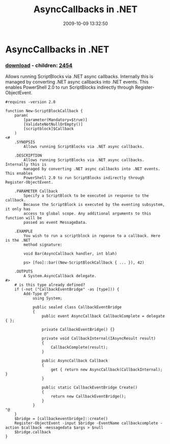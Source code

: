 ﻿---
pid:            1382
poster:         Oisin Grehan
title:          AsyncCallbacks in .NET
date:           2009-10-09 13:32:50
format:         posh
parent:         0
parent:         0
children:       2454
---

# AsyncCallbacks in .NET

### [download](1382.ps1) - children: [2454](2454.md)

Allows running ScriptBlocks via .NET async callbacks. Internally this is managed by converting .NET async callbacks into .NET events. This enables PowerShell 2.0 to run ScriptBlocks indirectly through Register-ObjectEvent.

```posh
#requires -version 2.0

function New-ScriptBlockCallback {
    param(
        [parameter(Mandatory=$true)]
        [ValidateNotNullOrEmpty()]
        [scriptblock]$Callback
    )
<#
    .SYNOPSIS
        Allows running ScriptBlocks via .NET async callbacks.

    .DESCRIPTION
        Allows running ScriptBlocks via .NET async callbacks. Internally this is
        managed by converting .NET async callbacks into .NET events. This enables
        PowerShell 2.0 to run ScriptBlocks indirectly through Register-ObjectEvent.         

    .PARAMETER Callback
        Specify a ScriptBlock to be executed in response to the callback.
        Because the ScriptBlock is executed by the eventing subsystem, it only has
        access to global scope. Any additional arguments to this function will be
        passed as event MessageData.
        
    .EXAMPLE
        You wish to run a scriptblock in reponse to a callback. Here is the .NET
        method signature:
        
        void Bar(AsyncCallback handler, int blah)
        
        ps> [foo]::bar((New-ScriptBlockCallback { ... }), 42)                        

    .OUTPUTS
        A System.AsyncCallback delegate.
#>
    # is this type already defined?    
    if (-not ("CallbackEventBridge" -as [type])) {
        Add-Type @"
            using System;
            
            public sealed class CallbackEventBridge
            {
                public event AsyncCallback CallbackComplete = delegate { };

                private CallbackEventBridge() {}

                private void CallbackInternal(IAsyncResult result)
                {
                    CallbackComplete(result);
                }

                public AsyncCallback Callback
                {
                    get { return new AsyncCallback(CallbackInternal); }
                }

                public static CallbackEventBridge Create()
                {
                    return new CallbackEventBridge();
                }
            }
"@
    }
    $bridge = [callbackeventbridge]::create()
    Register-ObjectEvent -input $bridge -EventName callbackcomplete -action $callback -messagedata $args > $null
    $bridge.callback
}
```
